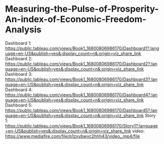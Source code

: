 # Measuring-the-Pulse-of-Prosperity-An-index-of-Economic-Freedom-Analysis

Dashboard 1:
https://public.tableau.com/views/Book1_16800806986170/Dashboard1?:language=en-US&publish=yes&:display_count=n&:origin=viz_share_link
Dashboard 2:
https://public.tableau.com/views/Book1_16800806986170/Dashboard2?:language=en-US&publish=yes&:display_count=n&:origin=viz_share_link
Dashboard 3:
https://public.tableau.com/views/Book1_16800806986170/Dashboard3?:language=en-US&publish=yes&:display_count=n&:origin=viz_share_link
Dashboard 4:
https://public.tableau.com/views/Book1_16800806986170/Dashboard4?:language=en-US&publish=yes&:display_count=n&:origin=viz_share_link
Dashboard 5:
https://public.tableau.com/views/Book1_16800806986170/Dashboard5?:language=en-US&publish=yes&:display_count=n&:origin=viz_share_link
Story 1:
https://public.tableau.com/views/Book1_16800806986170/Story1?:language=en-US&publish=yes&:display_count=n&:origin=viz_share_link
video:
https://www.mediafire.com/file/p1zxvbwvc2hhh43/video_.mp4/file
